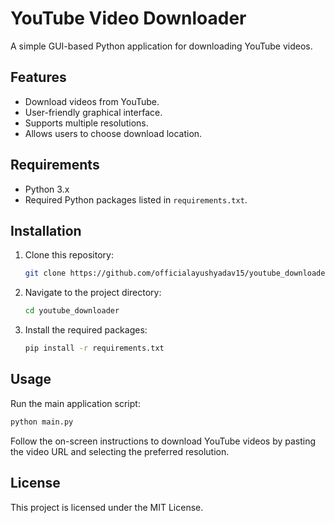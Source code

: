 # YouTube Video Downloader

A simple GUI-based Python application for downloading YouTube videos.

## Features

- Download videos from YouTube.
- User-friendly graphical interface.
- Supports multiple resolutions.
- Allows users to choose download location.

## Requirements

- Python 3.x
- Required Python packages listed in `requirements.txt`.

## Installation

1. Clone this repository:

   ```bash
   git clone https://github.com/officialayushyadav15/youtube_downloader.git
   ```

2. Navigate to the project directory:

   ```bash
   cd youtube_downloader
   ```

3. Install the required packages:

   ```bash
   pip install -r requirements.txt
   ```

## Usage

Run the main application script:

```bash
python main.py
```

Follow the on-screen instructions to download YouTube videos by pasting the video URL and selecting the preferred resolution.

## License

This project is licensed under the MIT License.
